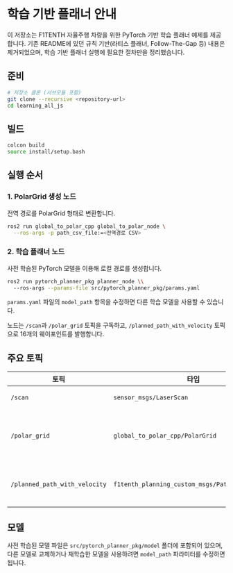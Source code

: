 # 학습 기반 플래너 안내

이 저장소는 F1TENTH 자율주행 차량을 위한 PyTorch 기반 학습 플래너 예제를 제공합니다.
기존 README에 있던 규칙 기반(라티스 플래너, Follow-The-Gap 등) 내용은 제거되었으며,
학습 기반 플래너 실행에 필요한 절차만을 정리했습니다.

## 준비

```bash
# 저장소 클론 (서브모듈 포함)
git clone --recursive <repository-url>
cd learning_all_js
```

## 빌드

```bash
colcon build
source install/setup.bash
```

## 실행 순서

### 1. PolarGrid 생성 노드
전역 경로를 PolarGrid 형태로 변환합니다.

```bash
ros2 run global_to_polar_cpp global_to_polar_node \
  --ros-args -p path_csv_file:=<전역경로 CSV>
```

### 2. 학습 플래너 노드
사전 학습된 PyTorch 모델을 이용해 로컬 경로를 생성합니다.

```bash
ros2 run pytorch_planner_pkg planner_node \\
  --ros-args --params-file src/pytorch_planner_pkg/params.yaml
```

`params.yaml` 파일의 `model_path` 항목을 수정하면 다른 학습 모델을 사용할 수 있습니다.

노드는 `/scan`과 `/polar_grid` 토픽을 구독하고,
`/planned_path_with_velocity` 토픽으로 16개의 웨이포인트를 발행합니다.

## 주요 토픽

| 토픽 | 타입 | 설명 |
|------|------|------|
| `/scan` | `sensor_msgs/LaserScan` | LIDAR 스캔 데이터 |
| `/polar_grid` | `global_to_polar_cpp/PolarGrid` | 전역 경로를 PolarGrid로 표현한 데이터 |
| `/planned_path_with_velocity` | `f1tenth_planning_custom_msgs/PathWithVelocity` | 학습 플래너가 생성한 경로 및 속도 |

## 모델

사전 학습된 모델 파일은 `src/pytorch_planner_pkg/model` 폴더에 포함되어 있으며,
다른 모델로 교체하거나 재학습한 모델을 사용하려면 `model_path` 파라미터를 수정하면 됩니다.
